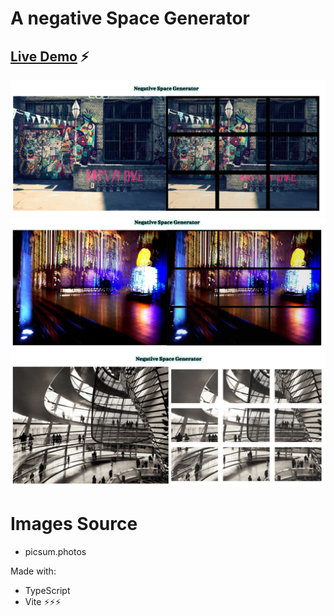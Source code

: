 # A negative Space Generator

## [Live Demo](https://main--sensational-gecko-5e200b.netlify.app/) ⚡

![Demo 1](/demo/demo1.jpg)
![Demo 2](/demo/demo2.jpg)
![Demo 3](/demo/demo3.jpg)

# Images Source

- picsum.photos


Made with: 
- TypeScript
- Vite ⚡⚡⚡
